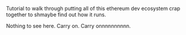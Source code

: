 Tutorial to walk through putting all of this ethereum dev ecosystem crap together to shmaybe find out how it runs.

Nothing to see here. Carry on. Carry onnnnnnnnnn.
